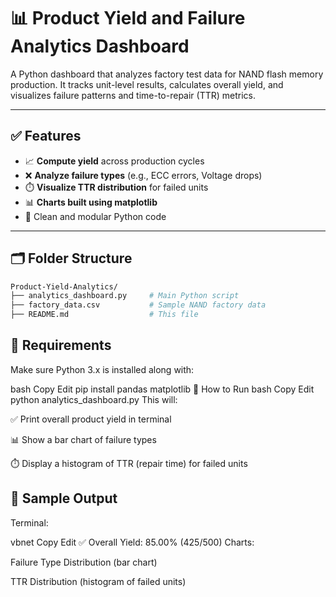 # 📊 Product Yield and Failure Analytics Dashboard

A Python dashboard that analyzes factory test data for NAND flash memory production. It tracks unit-level results, calculates overall yield, and visualizes failure patterns and time-to-repair (TTR) metrics.

---

## ✅ Features
- 📈 **Compute yield** across production cycles
- ❌ **Analyze failure types** (e.g., ECC errors, Voltage drops)
- ⏱️ **Visualize TTR distribution** for failed units
- 📊 **Charts built using matplotlib**
- 🐍 Clean and modular Python code

---

## 🗂️ Folder Structure
```bash
Product-Yield-Analytics/
├── analytics_dashboard.py     # Main Python script
├── factory_data.csv           # Sample NAND factory data
├── README.md                  # This file
```
## 🐍 Requirements
Make sure Python 3.x is installed along with:

bash
Copy
Edit
pip install pandas matplotlib
🚀 How to Run
bash
Copy
Edit
python analytics_dashboard.py
This will:

✅ Print overall product yield in terminal

📊 Show a bar chart of failure types

⏱️ Display a histogram of TTR (repair time) for failed units

## 🧠 Sample Output
Terminal:

vbnet
Copy
Edit
✅ Overall Yield: 85.00% (425/500)
Charts:

Failure Type Distribution (bar chart)

TTR Distribution (histogram of failed units)

